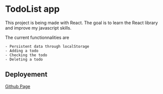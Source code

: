 # TodoList app

This project is being made with React.
The goal is to learn the React library and improve my javascript skills.

The current functionnalities are

    - Persistent data through localStorage
    - Adding a todo
    - Checking the todo
    - Deleting a todo

## Deployement

[Github Page](http://jeanchristophem.github.io/intro-react)